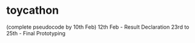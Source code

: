 # toycathon
(complete pseudocode by 10th Feb)
12th Feb - Result Declaration
23rd to 25th - Final Prototyping
